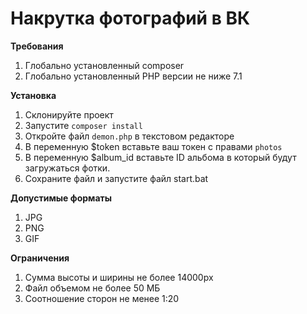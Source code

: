 # Накрутка фотографий в ВК

**Требования**
1. Глобально установленный composer
2. Глобально установленный PHP версии не ниже 7.1

**Установка**
1. Склонируйте проект
2. Запустите `composer install`
3. Откройте файл `demon.php` в текстовом редакторе
4. В переменную $token вставьте ваш токен с правами `photos`
5. В переменную $album_id вставьте ID альбома в который будут загружаться фотки.
6. Сохраните файл и запустите файл start.bat

**Допустимые форматы**
1. JPG
2. PNG
3. GIF

**Ограничения**
1. Сумма высоты и ширины не более 14000px
2. Файл объемом не более 50 МБ
3. Соотношение сторон не менее 1:20
